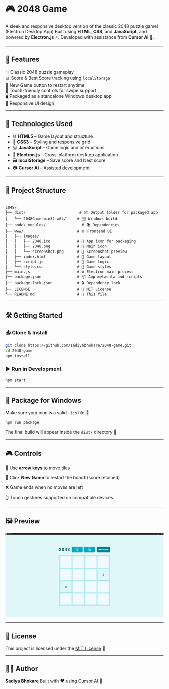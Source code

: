 # 🎮 2048 Game

A sleek and responsive desktop version of the classic 2048 puzzle game! (Electron Desktop App) Built using **HTML**, **CSS**, and **JavaScript**, and powered by **Electron.js** ⚡. Developed with assistance from **Cursor AI** 🤖.

---

## 🚀 Features

✨ Classic 2048 puzzle gameplay  
📊 Score & Best Score tracking using `localStorage`  
🔁 New Game button to restart anytime  
📱 Touch-friendly controls for swipe support  
🖥️ Packaged as a standalone Windows desktop app  
🎨 Responsive UI design

---

## 🧰 Technologies Used

- 🌐 **HTML5** – Game layout and structure  
- 🎨 **CSS3** – Styling and responsive grid  
- 💻 **JavaScript** – Game logic and interactions  
- 🧠 **Electron.js** – Cross-platform desktop application  
- 🗃️ **localStorage** – Save score and best score  
- 📷 **Cursor AI** – Assisted development

---

## 📁 Project Structure

```

2048/
├── dist/                        # 📦 Output folder for packaged app
│   └── 2048Game-win32-x64/     # 🪟 Windows build
├── node\_modules/                # 📚 Dependencies
├── www/                        # 🌐 Frontend UI
│   ├── images/
│   │   ├── 2048.ico            # 🧊 App icon for packaging
│   │   ├── 2048.png            # 🎯 Main icon
│   │   └── screenshot.png      # 📸 Screenshot preview
│   ├── index.html              # 🧩 Game layout
│   ├── script.js               # 🧠 Game logic
│   └── style.css               # 🎨 Game styles
├── main.js                     # ⚙️ Electron main process
├── package.json                # 📦 App metadata and scripts
├── package-lock.json           # 🔒 Dependency lock
├── LICENSE                     # 📄 MIT License
└── README.md                   # 📘 This file

````

---

## 🛠️ Getting Started

### 📥 Clone & Install

```bash
git clone https://github.com/sadiyabhokare/2048-game.git
cd 2048-game
npm install
````

### ▶️ Run in Development

```bash
npm start
```

---

## 🧾 Package for Windows

Make sure your icon is a valid `.ico` file 📌

```bash
npm run package
```

The final build will appear inside the `dist/` directory 📁

---

## 🎮 Controls

🎯 Use **arrow keys** to move tiles

🔄 Click **New Game** to restart the board (score retained)

❌ Game ends when no moves are left

👆 Touch gestures supported on compatible devices

---

## 🖼️ Preview

![Screenshot](./www/images/screenshot.png)

---

## 📄 License

This project is licensed under the [MIT License](LICENSE) 📝

---

## 👩‍💻 Author

**Sadiya Bhokare**
Built with ❤️ using [Cursor AI](https://www.cursor.so/) 🤝

